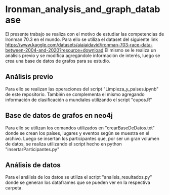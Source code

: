 # Ironman_analysis_and_graph_database

El presente trabajo se realiza con el motivo de estudiar las competencias de Ironman 70.3 en el mundo. Para ello se utiliza el dataset del siguiente link https://www.kaggle.com/datasets/aiaiaidavid/ironman-703-race-data-between-2004-and-2020?resource=download
El mismo se le realiza un análisis previo y se modifica agregándole información de interés, luego se crea una base de datos de grafos para su estudio.

## Análisis previo

Para ello se realizan las operaciones del script "Limpieza_y_paises.ipynb" de este repositorio.
También se complementa el mismo agregando información de clasificación a mundiales utilizando el script "cupos.R"

## Base de datos de grafos en neo4j

Para ello se utilizan los comandos utilizados en "crearBaseDeDatos.txt" donde se crean los países, lugares y eventos según se muestra en el archivo.
Luego se insertan los participantes que, por ser un gran volumen de datos, se realiza utilizando el script hecho en python "insertarParticipantes.py"

## Análisis de datos

Para el análisis de los datos se utiliza el script "analisis_resultados.py" donde se generan los dataframes que se pueden ver en la respectiva carpeta. 
